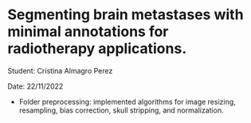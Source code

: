 # Segmenting brain metastases with minimal annotations for radiotherapy applications.

Student: Cristina Almagro Perez

Date: 22/11/2022

- Folder preprocessing: implemented algorithms for image resizing, resampling, bias correction, skull stripping, and normalization. 

